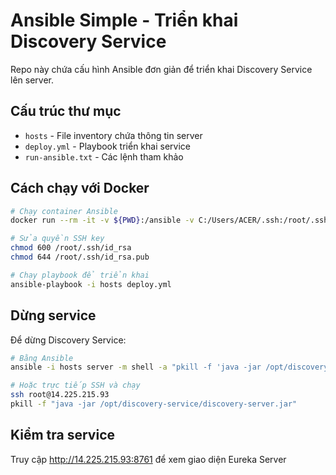 # Ansible Simple - Triển khai Discovery Service

Repo này chứa cấu hình Ansible đơn giản để triển khai Discovery Service lên server.

## Cấu trúc thư mục
- `hosts` - File inventory chứa thông tin server
- `deploy.yml` - Playbook triển khai service
- `run-ansible.txt` - Các lệnh tham khảo

## Cách chạy với Docker

```bash
# Chạy container Ansible
docker run --rm -it -v ${PWD}:/ansible -v C:/Users/ACER/.ssh:/root/.ssh -w /ansible cytopia/ansible:latest-tools bash

# Sửa quyền SSH key
chmod 600 /root/.ssh/id_rsa
chmod 644 /root/.ssh/id_rsa.pub

# Chạy playbook để triển khai
ansible-playbook -i hosts deploy.yml
```

## Dừng service

Để dừng Discovery Service:
```bash
# Bằng Ansible
ansible -i hosts server -m shell -a "pkill -f 'java -jar /opt/discovery-service/discovery-server.jar'"

# Hoặc trực tiếp SSH và chạy
ssh root@14.225.215.93
pkill -f "java -jar /opt/discovery-service/discovery-server.jar"
```

## Kiểm tra service

Truy cập http://14.225.215.93:8761 để xem giao diện Eureka Server 